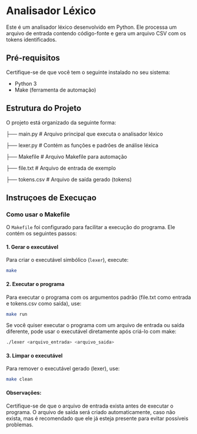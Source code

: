 # Analisador Léxico

Este é um analisador léxico desenvolvido em Python. Ele processa um arquivo de entrada contendo código-fonte e gera um arquivo CSV com os tokens identificados.

## Pré-requisitos

Certifique-se de que você tem o seguinte instalado no seu sistema:

- Python 3
- Make (ferramenta de automação)

## Estrutura do Projeto

O projeto está organizado da seguinte forma:

├── main.py # Arquivo principal que executa o analisador léxico 

├── lexer.py # Contém as funções e padrões de análise léxica 

├── Makefile # Arquivo Makefile para automação 

├── file.txt # Arquivo de entrada de exemplo 

├── tokens.csv # Arquivo de saída gerado (tokens)


## Instruçoes de Execuçao
### Como usar o Makefile

O `Makefile` foi configurado para facilitar a execução do programa. Ele contém os seguintes passos:

#### 1. **Gerar o executável**

Para criar o executável simbólico (`lexer`), execute:
```bash
make
```

#### 2. **Executar o programa**

Para executar o programa com os argumentos padrão (file.txt como entrada e tokens.csv como saída), use:
```bash
make run
```

Se você quiser executar o programa com um arquivo de entrada ou saída diferente, pode usar o executável diretamente após criá-lo com make:
```bash
./lexer <arquivo_entrada> <arquivo_saida>
```

#### 3. **Limpar o executável**
Para remover o executável gerado (lexer), use:
```bash
make clean
```

#### Observações:
Certifique-se de que o arquivo de entrada exista antes de executar o programa. O arquivo de saída será criado automaticamente, caso não exista, mas é recomendado que ele já esteja presente para evitar possíveis problemas.


